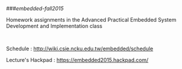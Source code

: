 ###*embedded-fall2015*

Homework assignments in the Advanced Practical Embedded System Development and Implementation class

<br />

Schedule : http://wiki.csie.ncku.edu.tw/embedded/schedule

Lecture's Hackpad : https://embedded2015.hackpad.com/
